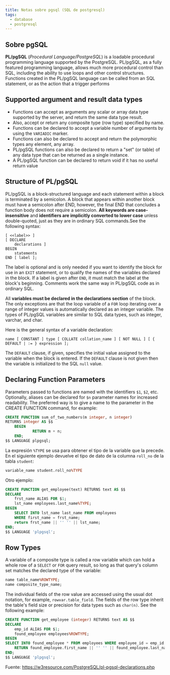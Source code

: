 ```yaml
---
title: Notas sobre pgsql (SQL de postgresql)
tags:
  - database
  - postgresql
---
```


## Sobre pgSQL

**PL/pgSQL** (*Procedural Language/PostgreSQL*) is a loadable procedural
programming language supported by the PostgreSQL. PL/pgSQL, as a fully
featured programming language, allows much more procedural control than
SQL, including the ability to use loops and other control structures.
Functions created in the PL/pgSQL language can be called from an SQL
statement, or as the action that a trigger performs

## Supported argument and result data types

- Functions can accept as arguments any scalar or array data type
  supported by the server, and return the same data type result.
- Also, accept or return any composite type (row type) specified by
  name.
- Functions can be declared to accept a variable number of arguments
  by using the `VARIADIC` marker.
- Functions can also be declared to accept and return the polymorphic
  types any element, any array.
- PL/pgSQL functions can also be declared to return a \"set\" (or
  table) of any data type that can be returned as a single instance.
- A PL/pgSQL function can be declared to return void if it has no
    useful return value


## Structure of PL/pgSQL

PL/pgSQL is a block-structured language and each statement within a
block is terminated by a semicolon. A block that appears within another
block must have a semicolon after END, however, the final END that
concludes a function body does not require a semicolon. **All keywords
are case-insensitive** and **identifiers are implicitly converted to
lower case** unless double-quoted, just as they are in ordinary SQL
commands.See the following syntax:

```
[ <<label>> ]
[ DECLARE
    declarations ]
BEGIN
    statements
END [ label ];
```

The label is optional and is only needed if you want to identify the
block for use in an `EXIT` statement, or to qualify the names of the
variables declared in the block. If a label is given after `END`, it
must match the label at the block\'s beginning. Comments work the same
way in PL/pgSQL code as in ordinary SQL.

All **variables must be declared in the declarations section** of the
block. The only exceptions are that the loop variable of a `FOR` loop
iterating over a range of integer values is automatically declared as an
integer variable. The types of PL/pgSQL variables are similar to SQL
data types, such as integer, varchar, and char.

Here is the general syntax of a variable declaration:

```
name [ CONSTANT ] type [ COLLATE collation_name ] [ NOT NULL ] [ { DEFAULT | := } expression ];
```

The `DEFAULT` clause, if given, specifies the initial value assigned to
the variable when the block is entered. If the `DEFAULT` clause is not
given then the variable is initialized to the SQL `null` value.


## Declaring Function Parameters

Parameters passed to functions are named with the identifiers `$1`,
`$2`, etc. Optionally, aliases can be declared for `$n` parameter names
for increased readability. The preferred way is to give a name to the
parameter in the CREATE FUNCTION command, for example:

```sql
CREATE FUNCTION sum_of_two_numbers(m integer, n integer)
RETURNS integer AS $$
    BEGIN
            RETURN m + n;
    END;
$$ LANGUAGE plpgsql;
```

La expresión `%TYPE` se usa para obtener el tipo de la variable que la precede.
En el siguiente ejemplo devuelve el tipo de dato de la columna `roll_no` de la
tabla `student`:

```sql
variable_name student.roll_no%TYPE
```

Otro ejemplo:

```sql
CREATE FUNCTION get_employee(text) RETURNS text AS $$
DECLARE
    frst_name ALIAS FOR $1;
    lst_name employees.last_name%TYPE;
BEGIN
    SELECT INTO lst_name last_name FROM employees 
    WHERE first_name = frst_name;
    return frst_name || '' '' || lst_name;
END;
$$ LANGUAGE 'plpgsql';
```


## Row Types

A variable of a composite type is called a row variable which can hold a
whole row of a `SELECT` or `FOR` query result, so long as that query's
column set matches the declared type of the variable:

```sql
name table_name%ROWTYPE;
name composite_type_name;
```

The individual fields of the row value are accessed using the usual dot
notation, for example, `rowvar.table_field`. The fields of the row type
inherit the table\'s field size or precision for data types such as
`char(n)`. See the following example:

```sql
CREATE FUNCTION get_employee (integer) RETURNS text AS $$
DECLARE
    emp_id ALIAS FOR $1;
    found_employee employees%ROWTYPE;
BEGIN
SELECT INTO found_employee * FROM employees WHERE employee_id = emp_id;
    RETURN found_employee.first_name || '' '' || found_employee.last_name;
END;
$$ LANGUAGE 'plpgsql';
```

Fuente: <https://w3resource.com/PostgreSQL/pl-pgsql-declarations.php>



